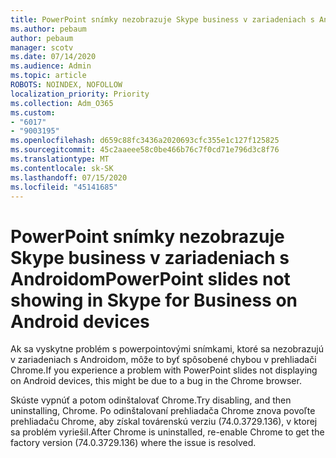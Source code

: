 ```yaml
---
title: PowerPoint snímky nezobrazuje Skype business v zariadeniach s Androidom
ms.author: pebaum
author: pebaum
manager: scotv
ms.date: 07/14/2020
ms.audience: Admin
ms.topic: article
ROBOTS: NOINDEX, NOFOLLOW
localization_priority: Priority
ms.collection: Adm_O365
ms.custom:
- "6017"
- "9003195"
ms.openlocfilehash: d659c88fc3436a2020693cfc355e1c127f125825
ms.sourcegitcommit: 45c2aaeee58c0be466b76c7f0cd71e796d3c8f76
ms.translationtype: MT
ms.contentlocale: sk-SK
ms.lasthandoff: 07/15/2020
ms.locfileid: "45141685"
---
```

# <a name="powerpoint-slides-not-showing-in-skype-for-business-on-android-devices"></a><span data-ttu-id="9d002-102">PowerPoint snímky nezobrazuje Skype business v zariadeniach s Androidom</span><span class="sxs-lookup"><span data-stu-id="9d002-102">PowerPoint slides not showing in Skype for Business on Android devices</span></span>

<span data-ttu-id="9d002-103">Ak sa vyskytne problém s powerpointovými snímkami, ktoré sa nezobrazujú v zariadeniach s Androidom, môže to byť spôsobené chybou v prehliadači Chrome.</span><span class="sxs-lookup"><span data-stu-id="9d002-103">If you experience a problem with PowerPoint slides not displaying on Android devices, this might be due to a bug in the Chrome browser.</span></span>

<span data-ttu-id="9d002-104">Skúste vypnúť a potom odinštalovať Chrome.</span><span class="sxs-lookup"><span data-stu-id="9d002-104">Try disabling, and then uninstalling, Chrome.</span></span> <span data-ttu-id="9d002-105">Po odinštalovaní prehliadača Chrome znova povoľte prehliadaču Chrome, aby získal továrenskú verziu (74.0.3729.136), v ktorej sa problém vyriešil.</span><span class="sxs-lookup"><span data-stu-id="9d002-105">After Chrome is uninstalled, re-enable Chrome to get the factory version (74.0.3729.136) where the issue is resolved.</span></span>
